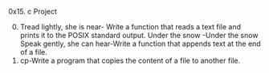 0x15. c Project

0. Tread lightly, she is near- Write a function that reads a text file and prints it to the POSIX standard output.
Under the snow -Under the snow
Speak gently, she can hear-Write a function that appends text at the end of a file.
3. cp-Write a program that copies the content of a file to another file.

